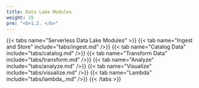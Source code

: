 ```yaml
---
title: Data Lake Modules
weight: 15
pre: "<b>1.2. </b>"
---
```



{{< tabs name="Serverless Data Lake Modules" >}}
{{< tab name="Ingest and Store" include="tabs/ingest.md" />}}
{{< tab name="Catalog Data" include="tabs/catalog.md" />}}
{{< tab name="Transform Data" include="tabs/transform.md" />}}
{{< tab name="Analyze" include="tabs/analyze.md" />}}
{{< tab name="Visualize" include="tabs/visualize.md" />}}
{{< tab name="Lambda" include="tabs/lambda_.md" />}}
{{< /tabs >}}
